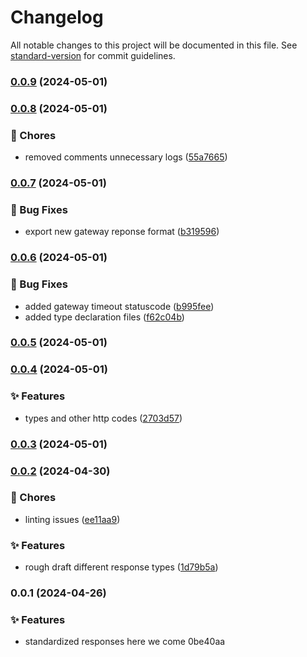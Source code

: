 # Changelog

All notable changes to this project will be documented in this file. See [standard-version](https://github.com/conventional-changelog/standard-version) for commit guidelines.

### [0.0.9](https://github.com/Bankole2000/service-reponse-formatter/compare/v0.0.8...v0.0.9) (2024-05-01)

### [0.0.8](https://github.com/Bankole2000/service-reponse-formatter/compare/v0.0.7...v0.0.8) (2024-05-01)


### 🚚 Chores

* removed comments unnecessary logs ([55a7665](https://github.com/Bankole2000/service-reponse-formatter/commit/55a7665bdcd6f7224d5813357418a4a734100331))

### [0.0.7](https://github.com/Bankole2000/service-reponse-formatter/compare/v0.0.6...v0.0.7) (2024-05-01)


### 🐛 Bug Fixes

* export new gateway reponse format ([b319596](https://github.com/Bankole2000/service-reponse-formatter/commit/b319596f003dfbc63bd5fc1719e7825786ec693b))

### [0.0.6](https://github.com/Bankole2000/service-reponse-formatter/compare/v0.0.5...v0.0.6) (2024-05-01)


### 🐛 Bug Fixes

* added gateway timeout statuscode ([b995fee](https://github.com/Bankole2000/service-reponse-formatter/commit/b995fee6f125981fcc26443183a4eee44bb3f762))
* added type declaration files ([f62c04b](https://github.com/Bankole2000/service-reponse-formatter/commit/f62c04be3ea2bf12161f19c01b89a5f2445a3473))

### [0.0.5](https://github.com/Bankole2000/service-reponse-formatter/compare/v0.0.4...v0.0.5) (2024-05-01)

### [0.0.4](https://github.com/Bankole2000/service-reponse-formatter/compare/v0.0.3...v0.0.4) (2024-05-01)


### ✨ Features

* types and other http codes ([2703d57](https://github.com/Bankole2000/service-reponse-formatter/commit/2703d57797efa056a88eb50aa2c170e7ce14ff7e))

### [0.0.3](https://github.com/Bankole2000/service-reponse-formatter/compare/v0.0.2...v0.0.3) (2024-05-01)

### [0.0.2](https://github.com/Bankole2000/service-reponse-formatter/compare/v0.0.1...v0.0.2) (2024-04-30)


### 🚚 Chores

* linting issues ([ee11aa9](https://github.com/Bankole2000/service-reponse-formatter/commit/ee11aa9ee41262e968d2eceac56d74adf3ea6027))


### ✨ Features

* rough draft different response types ([1d79b5a](https://github.com/Bankole2000/service-reponse-formatter/commit/1d79b5aa7eb2e52c55f40697a22abbe627297b84))

### 0.0.1 (2024-04-26)


### ✨ Features

* standardized responses here we come 0be40aa
